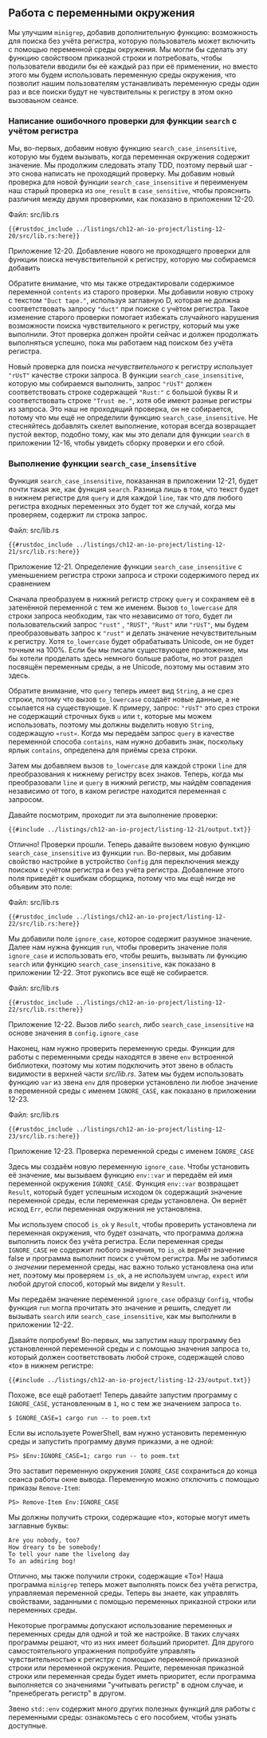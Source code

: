 ## Работа с переменными окружения

Мы улучшим `minigrep`, добавив дополнительную функцию: возможность для поиска без учёта регистра, которую пользователь может включить с помощью переменной среды окружения. Мы могли бы сделать эту функцию свойствоом приказной строки и потребовать, чтобы пользователи вводили бы её каждый раз при её применении, но вместо этого мы будем использовать переменную среды окружения, что позволит нашим пользователям устанавливать переменную среды один раз и все поиски будут не чувствительны к регистру в этом окно вызоваьном сеансе.

### Написание ошибочного проверки для функции `search` с учётом регистра

Мы, во-первых, добавим новую функцию `search_case_insensitive`, которую мы будем вызывать, когда переменная окружения содержит значение. Мы продолжим следовать этапу TDD, поэтому первый шаг - это снова написать не проходящий проверку. Мы добавим новый проверка для новой функции `search_case_insensitive` и переименуем наш старый проверка из `one_result` в `case_sensitive`, чтобы прояснить различия между двумя проверкими, как показано в приложении 12-20.

<span class="filename">Файл: src/lib.rs</span>

```rust,ignore,does_not_compile
{{#rustdoc_include ../listings/ch12-an-io-project/listing-12-20/src/lib.rs:here}}
```

<span class="caption">Приложение 12-20. Добавление нового не проходящего проверки для функции поиска нечувствительной к регистру, которую мы собираемся добавить</span>

Обратите внимание, что мы также отредактировали содержимое переменной `contents` из старого проверки. Мы добавили новую строку с текстом `"Duct tape."`, используя заглавную D, которая не должна соответствовать запросу `"duct"` при поиске с учётом регистра. Такое изменение старого проверки помогает избежать случайного нарушения возможности поиска чувствительного к регистру, который мы уже выполнили. Этот проверка должен пройти сейчас и должен продолжать выполняться успешно, пока мы работаем над поиском без учёта регистра.

Новый проверка для поиска *нечувствительного* к регистру использует `"rUsT"` качестве строки запроса. В функции `search_case_insensitive`, которую мы собираемся выполнить, запрос `"rUsT"` должен соответствовать строке содержащей `"Rust:"` с большой буквы R и соответствовать строке `"Trust me."`, хотя обе имеют разные регистры из запроса. Это наш не проходящий проверка, он не собирается, потому что мы ещё не определили функцию `search_case_insensitive`. Не стесняйтесь добавлять скелет выполнение, которая всегда возвращает пустой вектор, подобно тому, как мы это делали для функции `search` в приложении 12-16, чтобы увидеть сборку проверки и его сбой.

### Выполнение функции `search_case_insensitive`

Функция `search_case_insensitive`, показанная в приложении 12-21, будет почти такая же, как функция `search`. Разница лишь в том, что текст будет в нижнем регистре для `query` и для каждой `line`, так что для любого регистра входных переменных это будет тот же случай, когда мы проверяем, содержит ли строка запрос.

<span class="filename">Файл: src/lib.rs</span>

```rust,noplayground
{{#rustdoc_include ../listings/ch12-an-io-project/listing-12-21/src/lib.rs:here}}
```

<span class="caption">Приложение 12-21. Определение функции <code>search_case_insensitive</code> с уменьшением регистра строки запроса и строки содержимого перед их сравнением</span>

Сначала преобразуем в нижний регистр строку `query` и сохраняем её в затенённой переменной с тем же именем. Вызов `to_lowercase` для строки запроса необходим, так что независимо от того, будет ли пользовательский запрос `"rust"` , `"RUST"`, `"Rust"` или `"rUsT"`, мы будем преобразовывать запрос к `"rust"` и делать значение нечувствительным к регистру. Хотя `to_lowercase` будет обрабатывать Unicode, он не будет точным на 100%. Если бы мы писали существующее приложение, мы бы хотели проделать здесь немного больше работы, но этот раздел посвящён переменным среды, а не Unicode, поэтому мы оставим это здесь.

Обратите внимание, что `query` теперь имеет вид `String`, а не срез строки, потому что вызов `to_lowercase` создаёт новые данные, а не ссылается на существующие.  К примеру, запрос: `"rUsT"` это срез строки не содержащий строчных букв `u` или `t`, которые мы можем использовать, поэтому мы должны выделить новую `String`, содержащую `«rust»`. Когда мы передаём запрос `query` в качестве переменной способа `contains`, нам нужно добавить знак, поскольку ярлык `contains`, определена для приёмы среза строки.

Затем мы добавляем вызов `to_lowercase` для каждой строки `line` для преобразования к нижнему регистру всех знаков. Теперь, когда мы преобразовали `line` и `query` в нижний регистр, мы найдём совпадения независимо от того, в каком регистре находится переменная с запросом.

Давайте посмотрим, проходит ли эта выполнение проверки:

```console
{{#include ../listings/ch12-an-io-project/listing-12-21/output.txt}}
```

Отлично! Проверки прошли. Теперь давайте вызовем новую функцию `search_case_insensitive` из функции `run`. Во-первых, мы добавим свойство настройке в устройство `Config` для переключения между поиском с учётом регистра и без учёта регистра. Добавление этого поля приведёт к ошибкам сборщика, потому что мы ещё нигде не объявим это поле:

<span class="filename">Файл: src/lib.rs</span>

```rust,ignore,does_not_compile
{{#rustdoc_include ../listings/ch12-an-io-project/listing-12-22/src/lib.rs:here}}
```

Мы добавили поле `ignore_case`, которое содержит разумное значение. Далее нам нужна функция `run`, чтобы проверить значение поля `ignore_case` и использовать его, чтобы решить, вызывать ли функцию `search` или функцию `search_case_insensitive`, как показано в приложении 12-22. Этот рукопись все ещё не собирается.

<span class="filename">Файл: src/lib.rs</span>

```rust,ignore,does_not_compile
{{#rustdoc_include ../listings/ch12-an-io-project/listing-12-22/src/lib.rs:there}}
```

<span class="caption">Приложение 12-22. Вызов либо <code>search</code>, либо <code>search_case_insensitive</code> на основе значения в <code>config.ignore_case</code></span>

Наконец, нам нужно проверить переменную среды. Функции для работы с переменными среды находятся в звене `env` встроенной библиотеки, поэтому мы хотим подключить этот звено в область видимости в верхней части <em>src/lib.rs</em>. Затем мы будем использовать функцию `var` из звена `env` для проверки установлено ли любое значение в переменной среды с именем `IGNORE_CASE`, как показано в приложении 12-23.

<span class="filename">Файл: src/lib.rs</span>

```rust,noplayground
{{#rustdoc_include ../listings/ch12-an-io-project/listing-12-23/src/lib.rs:here}}
```

<span class="caption">Приложение 12-23. Проверка переменной среды с именем <code>IGNORE_CASE</code></span>

Здесь мы создаём новую переменную `ignore_case`. Чтобы установить её значение, мы вызываем функцию `env::var` и передаём ей имя переменной окружения `IGNORE_CASE`. Функция `env::var` возвращает `Result`, который будет успешным исходом `Ok` содержащий значение переменной среды, если переменная среды установлена. Он вернёт исход `Err`, если переменная окружения не установлена.

Мы используем способ `is_ok` у `Result`, чтобы проверить установлена ли переменная окружения, что будет означать, что программа должна выполнить поиск без учёта регистра. Если переменная среды `IGNORE_CASE` не содержит любого значения, то `is_ok` вернёт значение false и программа выполнит поиск c учётом регистра. Мы не заботимся о <em>значении</em> переменной среды, нас важно только установлена она или нет, поэтому мы проверяем `is_ok`, а не используем `unwrap`, `expect` или любой другой способ, который мы видели у `Result`.

Мы передаём значение переменной `ignore_case` образцу `Config`, чтобы функция `run` могла прочитать это значение и решить, следует ли вызывать `search` или `search_case_insensitive`, как мы выполнили в приложении 12-22.

Давайте попробуем! Во-первых, мы запустим нашу программу без установленной переменной среды и с помощью значения запроса `to`, который должен соответствовать любой строке, содержащей слово «to» в нижнем регистре:

```console
{{#include ../listings/ch12-an-io-project/listing-12-23/output.txt}}
```

Похоже, все ещё работает! Теперь давайте запустим программу с `IGNORE_CASE`, установленным в `1`, но с тем же значением запроса `to`.

```console
$ IGNORE_CASE=1 cargo run -- to poem.txt
```

Если вы используете PowerShell, вам нужно установить переменную среды и запустить программу двумя приказми, а не одной:

```console
PS> $Env:IGNORE_CASE=1; cargo run -- to poem.txt
```

Это заставит переменную окружения `IGNORE_CASE` сохраниться до конца сеанса работы окне вывода. Переменную можно отключить с помощью приказы `Remove-Item`:

```console
PS> Remove-Item Env:IGNORE_CASE
```

Мы должны получить строки, содержащие «to», которые могут иметь заглавные буквы:

<!-- manual-regeneration
cd listings/ch12-an-io-project/listing-12-23
IGNORE_CASE=1 cargo run -- to poem.txt
can't extract because of the environment variable
-->

```console
Are you nobody, too?
How dreary to be somebody!
To tell your name the livelong day
To an admiring bog!
```

Отлично, мы также получили строки, содержащие «To»! Наша программа `minigrep` теперь может выполнять поиск без учёта регистра, управляемая переменной среды. Теперь вы знаете, как управлять свойствами, заданными с помощью переменных приказной строки или переменных среды.

Некоторые программы допускают использование переменных *и* переменных среды для одной и той же настройке. В таких случаях программы решают, что из них имеет больший приоритет. Для другого самостоятельного упражнения попробуйте управлять чувствительностью к регистру с помощью переменной приказной строки или переменной окружения. Решите, переменная приказной строки или переменная среды будет иметь приоритет, если программа выполняется со значениями "учитывать регистр" в одном случае, и "пренебрегать регистр" в другом.

Звено `std::env` содержит много других полезных функций для работы с переменными среды: ознакомьтесь с его пособием, чтобы узнать доступные.
